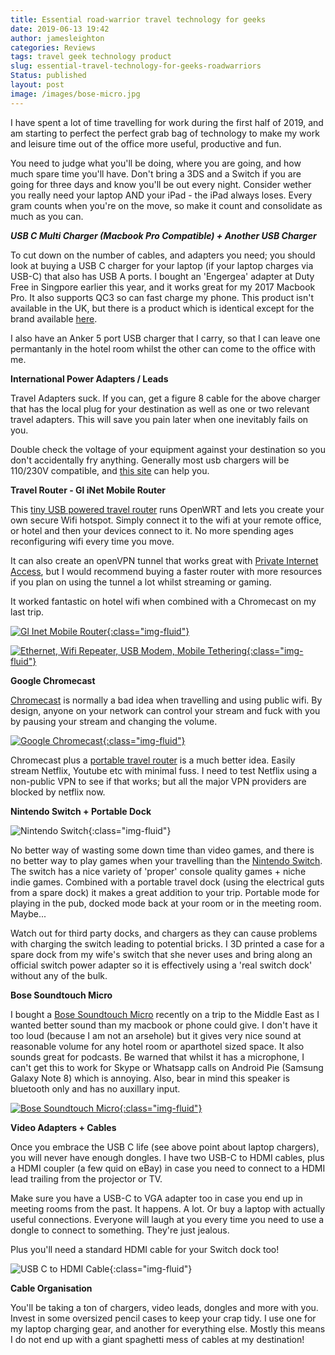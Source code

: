 ```yaml
---
title: Essential road-warrior travel technology for geeks
date: 2019-06-13 19:42
author: jamesleighton
categories: Reviews
tags: travel geek technology product
slug: essential-travel-technology-for-geeks-roadwarriors
Status: published
layout: post
image: /images/bose-micro.jpg
---
```

I have spent a lot of time travelling for work during the first half of 2019, and am starting to perfect the perfect grab bag of technology to make my work and leisure time out of the office more useful, productive and fun.

You need to judge what you'll be doing, where you are going, and how much spare time you'll have. Don't bring a 3DS and a Switch if you are going for three days and know you'll be out every night. Consider wether you really need your laptop AND your iPad - the iPad always loses. Every gram counts when you're on the move, so make it count and consolidate as much as you can.

***USB C Multi Charger (Macbook Pro Compatible) + Another USB Charger***

To cut down on the number of cables, and adapters you need; you should look at buying a USB C charger for your laptop (if your laptop charges via USB-C) that also has USB A ports. I bought an 'Engergea' adapter at Duty Free in Singpore earlier this year, and it works great for my 2017 Macbook Pro. It also supports QC3 so can fast charge my phone. This product isn't available in the UK, but there is a product which is identical except for the brand available [here](https://www.amazon.co.uk/Satechi-Charger-Qualcomm-compatible-MacBook/dp/B07D83RWDM/ref=as_li_ss_tl?keywords=usb+c+power+delivery+macbook+quick+charge&qid=1560446469&s=gateway&sr=8-21&linkCode=ll1&tag=geekyjames-21&linkId=1ad88f1927f7094a00519b35079a9433&language=en_GB](https://www.amazon.co.uk/Satechi-Charger-Qualcomm-compatible-MacBook/dp/B07D83RWDM/ref=as_li_ss_tl?keywords=usb+c+power+delivery+macbook+quick+charge&qid=1560446469&s=gateway&sr=8-21&linkCode=ll1&tag=geekyjames-21&linkId=1ad88f1927f7094a00519b35079a9433&language=en_GB)).

I also have an Anker 5 port USB charger that I carry, so that I can leave one permantanly in the hotel room whilst the other can come to the office with me.

**International Power Adapters / Leads**

Travel Adapters suck. If you can, get a figure 8 cable for the above charger that has the local plug for your destination as well as one or two relevant travel adapters. This will save you pain later when one inevitably fails on you.

Double check the voltage of your equipment against your destination so you don't accidentally fry anything. Generally most usb chargers will be 110/230V compatible, and [this site](https://www.power-plugs-sockets.com/) can help you.

**Travel Router - Gl iNet Mobile Router**

This [tiny USB powered travel router](https://www.amazon.co.uk/GL-iNet-GL-MT300N-V2-Pre-installed-Performance-Compatible/dp/B073TSK26W/ref=as_li_ss_tl?keywords=gl+inet&qid=1560446005&s=gateway&sr=8-3&&linkCode=ll1&tag=geekyjames-21&linkId=229f2abd121896112211888e7eb7cf9a&language=en_GB) runs OpenWRT and lets you create your own secure Wifi hotspot. Simply connect it to the wifi at your remote office, or hotel and then your devices connect to it. No more spending ages reconfiguring wifi every time you move.

It can also create an openVPN tunnel that works great with [Private Internet Access](https://www.privateinternetaccess.com/), but I would recommend buying a faster router with more resources if you plan on using the tunnel a lot whilst streaming or gaming.

It worked fantastic on hotel wifi when combined with a Chromecast on my last trip.

[![Gl Inet Mobile Router](/images/gl-inet-01.jpg){:class="img-fluid"}](https://www.amazon.co.uk/GL-iNet-GL-MT300N-V2-Pre-installed-Performance-Compatible/dp/B073TSK26W/ref=as_li_ss_tl?keywords=gl+inet&qid=1560446005&s=gateway&sr=8-3&&linkCode=ll1&tag=geekyjames-21&linkId=229f2abd121896112211888e7eb7cf9a&language=en_GB)

[![Ethernet, Wifi Repeater, USB Modem, Mobile Tethering](/images/gl-inet-02.jpg){:class="img-fluid"}](https://www.amazon.co.uk/GL-iNet-GL-MT300N-V2-Pre-installed-Performance-Compatible/dp/B073TSK26W/ref=as_li_ss_tl?keywords=gl+inet&qid=1560446005&s=gateway&sr=8-3&&linkCode=ll1&tag=geekyjames-21&linkId=229f2abd121896112211888e7eb7cf9a&language=en_GB)

**Google Chromecast**

[Chromecast](https://store.google.com/gb/product/chromecast) is normally a bad idea when travelling and using public wifi. By design, anyone on your network can control your stream and fuck with you by pausing your stream and changing the volume.

[![Google Chromecast](/images/chromecast.jpg){:class="img-fluid"}](https://store.google.com/gb/product/chromecast)

Chromecast plus a [portable travel router](https://www.amazon.co.uk/GL-iNet-GL-MT300N-V2-Pre-installed-Performance-Compatible/dp/B073TSK26W/ref=as_li_ss_tl?keywords=gl+inet&qid=1560446005&s=gateway&sr=8-3&&linkCode=ll1&tag=geekyjames-21&linkId=229f2abd121896112211888e7eb7cf9a&language=en_GB) is a much better idea. Easily stream Netflix, Youtube etc with minimal fuss. I need to test Netflix using a non-public VPN to see if that works; but all the major VPN providers are blocked by netflix now.

**Nintendo Switch + Portable Dock**

![Nintendo Switch](/images/switch.jpg){:class="img-fluid"}

No better way of wasting some down time than video games, and there is no better way to play games when your travelling than the [Nintendo Switch](https://www.amazon.co.uk/Nintendo-Switch-Neon-Red-Blue/dp/B01N4NBHPM/ref=as_li_ss_tl?keywords=nintendo+switch&qid=1560446364&s=gateway&sr=8-3&linkCode=ll1&tag=geekyjames-21&linkId=407ab5eb514e420ff215de49f0195910&language=en_GB). The switch has a nice variety of 'proper' console quality games + niche indie games. Combined with a portable travel dock (using the electrical guts from a spare dock) it makes a great addition to your trip. Portable mode for playing in the pub, docked mode back at your room or in the meeting room. Maybe...

Watch out for third party docks, and chargers as they can cause problems with charging the switch leading to potential bricks. I 3D printed a case for a spare dock from my wife's switch that she never uses and bring along an official switch power adapter so it is effectively using a 'real switch dock' without any of the bulk.

**Bose Soundtouch Micro**

I bought a [Bose Soundtouch Micro](https://www.amazon.co.uk/Bose-SoundLink-Micro-Bluetooth-Speaker-Bright-Orange/dp/B0748PGNBX/ref=as_li_ss_tl?keywords=bose+soundlink+micro&qid=1560446309&s=gateway&sr=8-7&linkCode=ll1&tag=geekyjames-21&linkId=d9cd830518e4c50cfe98da12d6d585e6&language=en_GB) recently on a trip to the Middle East as I wanted better sound than my macbook or phone could give. I don't have it too loud (because I am not an arsehole) but it gives very nice sound at reasonable volume for any hotel room or aparthotel sized space. It also sounds great for podcasts. Be warned that whilst it has a microphone, I can't get this to work for Skype or Whatsapp calls on Android Pie (Samsung Galaxy Note 8) which is annoying. Also, bear in mind this speaker is bluetooth only and has no auxillary input.

[![Bose Soundtouch Micro](/images/bose-micro.jpg){:class="img-fluid"}](https://www.amazon.co.uk/Bose-SoundLink-Micro-Bluetooth-Speaker-Bright-Orange/dp/B0748PGNBX/ref=as_li_ss_tl?keywords=bose+soundlink+micro&qid=1560446309&s=gateway&sr=8-7&linkCode=ll1&tag=geekyjames-21&linkId=d9cd830518e4c50cfe98da12d6d585e6&language=en_GB)

**Video Adapters + Cables**

Once you embrace the USB C life (see above point about laptop chargers), you will never have enough dongles. I have two USB-C to HDMI cables, plus a HDMI coupler (a few quid on eBay) in case you need to connect to a HDMI lead trailing from the projector or TV.

Make sure you have a USB-C to VGA adapter too in case you end up in meeting rooms from the past. It happens. A lot. Or buy a laptop with actually useful connections. Everyone will laugh at you every time you need to use a dongle to connect to something. They're just jealous.

Plus you'll need a standard HDMI cable for your Switch dock too!

![USB C to HDMI Cable](/images/usbc-hdmi.jpg){:class="img-fluid"}

**Cable Organisation**

You'll be taking a ton of chargers, video leads, dongles and more with you. Invest in some oversized pencil cases to keep your crap tidy. I use one for my laptop charging gear, and another for everything else. Mostly this means I do not end up with a giant spaghetti mess of cables at my destination!
